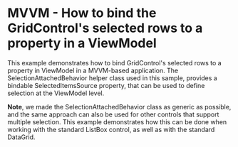 # MVVM - How to bind the GridControl's selected rows to a property in a ViewModel


<p>This example demonstrates how to bind GridControl's selected rows to a property in ViewModel in a MVVM-based application. The SelectionAttachedBehavior helper class used in this sample, provides a bindable SelectedItemsSource property, that can be used to define selection at the ViewModel level.</p>
<p><strong>Note</strong>, we made the SelectionAttachedBehavior class as generic as possible, and the same approach can also be used for other controls that support multiple selection. This example demonstrates how this can be done when working with the standard ListBox control, as well as with the standard DataGrid.</p>

<br/>


